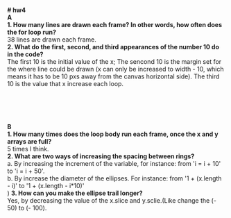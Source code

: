 <b># hw4 </b> <br>
<b>A</b><br>
<b>1. How many lines are drawn each frame? In other words, how often does the for loop run?</b> <br>
38 lines are drawn each frame. <br>
<b>2. What do the first, second, and third appearances of the number 10 do in the code?</b><br>
The first 10 is the initial value of the x; The sencond 10 is the margin set for the where line could be drawn (x can only be increased to width - 10, which means it has to be 10 pxs away from the canvas horizontal side). The third 10 is the value that x increase each loop.<br>
<br>
<br>
<br>
<br>

<b>B</b><br>
<b>1. How many times does the loop body run each frame, once the x and y arrays are full?</b><br>
5 times I think. <br>
<b>2. What are two ways of increasing the spacing between rings?</b><br>
a. By increasing the increment of the variable, for instance: from 'i = i + 10' to 'i = i + 50'.<br>
b. By increase the diameter of the ellipses. For instance: from '1 + (x.length - i)' to '1 + (x.length - i*10)'<br>)
<b>3. How can you make the ellipse trail longer?</b><br>
Yes, by decreasing the value of the x.slice and y.sclie.(Like change the (- 50) to (- 100).
